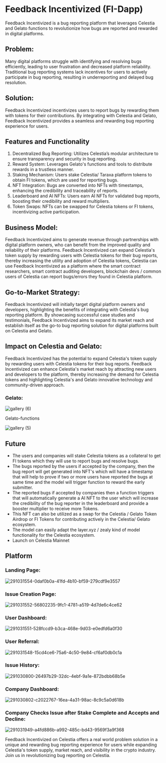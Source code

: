 # Feedback Incentivized (FI-Dapp)

Feedback Incentivized is a bug reporting platform that leverages Celestia and Gelato functions to revolutionize how bugs are reported and rewarded in digital platforms.

## Problem:
Many digital platforms struggle with identifying and resolving bugs efficiently, leading to user frustration and decreased platform reliability. Traditional bug reporting systems lack incentives for users to actively participate in bug reporting, resulting in underreporting and delayed bug resolution.

## Solution:
Feedback Incentivized incentivizes users to report bugs by rewarding them with tokens for their contributions. By integrating with Celestia and Gelato, Feedback Incentivized provides a seamless and rewarding bug reporting experience for users.

## Features and Functionality
1. Decentralized Bug Reporting: Utilizes Celestia’s modular architecture to ensure transparency and security in bug reporting.
2. Reward System: Leverages Gelato's functions and tools to distribute rewards in a trustless manner.
3. Staking Mechanism: Users stake Celestia/ Taraxa platform tokens to obtain FI tokens, which are used for reporting bugs.
4. NFT Integration: Bugs are converted into NFTs with timestamps, enhancing the credibility and traceability of reports.
5. Leaderboard and AI NFTs: Users earn AI NFTs for validated bug reports, boosting their credibility and reward multipliers.
6. Token Swaps: NFTs can be swapped for Celestia tokens or FI tokens, incentivizing active participation.

## Business Model:
Feedback Incentivized aims to generate revenue through partnerships with digital platform owners, who can benefit from the improved quality and reliability of their platforms. Feedback Incentivized can expand Celestia's token supply by rewarding users with Celestia tokens for their bug reports, thereby increasing the utility and adoption of Celestia tokens, Celestia can use Feedback Incentivized as a platform where the smart contract researchers, smart contract auditing developers, blockchain devs / common users of Celestia can report bugs/errors they found in Celestia platform. 

## Go-to-Market Strategy:
Feedback Incentivized will initially target digital platform owners and developers, highlighting the benefits of integrating with Celestia's bug reporting platform. By showcasing successful case studies and testimonials, Feedback Incentivized aims to expand its market reach and establish itself as the go-to bug reporting solution for digital platforms built on Celestia and Gelato.

## Impact on Celestia and Gelato:
Feedback Incentivized has the potential to expand Celestia's token supply by rewarding users with Celestia tokens for their bug reports. Feedback Incentivized can enhance Celestia's market reach by attracting new users and developers to the platform, thereby increasing the demand for Celestia tokens and highlighting Celestia's and Gelato innovative technology and community-driven approach.

### Gelato:

![gallery (6)](https://github.com/Kali-Decoder/taraxa_hack/assets/69464744/89665ab7-af22-4d9d-85f5-c8c9562d124d)

Gelato-functions

![gallery (5)](https://github.com/Kali-Decoder/taraxa_hack/assets/69464744/8cc67870-f55c-4585-8013-ae5fb328b221)

## Future
- The users and companies will stake Celestia tokens as a collateral to get FI tokens which they will use to report bugs and resolve bugs.
- The bugs reported by the users if accepted by the company, then the bug report will get generated into NFT's which will have a timestamp that will help to prove if two or more users have reported the bugs at same time and the model will trigger function to reward the early submitter.
- The reported bugs if accepted by companies then a function triggers that will automatically generate a AI NFT to the user which will increase the credibility of the bug reporter in the leaderboard and provide a booster multiplier to receive more Tokens.
- This NFT can also be utilized as a swap for the Celestia / Gelato Token Airdrop or FI Tokens for contributing actively in the Celestia/ Gelato ecosystem.
- The model can easily adapt the layer.xyz / zealy kind of model functionality for the Celestia ecosystem.
- Launch on Celestia Mainnet

## Platform

### Landing Page:
![291031554-0daf0b0a-41fd-4b10-bf59-279cdf9e3557](https://github.com/Kali-Decoder/taraxa_hack/assets/69464744/e1cf36c1-54b2-4121-963b-de54e3215232)

### Issue Creation Page:
![291031552-56802235-9fc1-4781-a519-4d7de6c4ce62](https://github.com/Kali-Decoder/taraxa_hack/assets/69464744/fa8833ee-cdf5-4155-9b72-366181f55af8)

### User Dashboard:
![291031551-528fccd9-b3ca-468e-9d03-e0edfd6a0f30](https://github.com/Kali-Decoder/taraxa_hack/assets/69464744/bef9f269-a6f9-4337-95ce-acae97a03e9f)

### User Referral:
![291031548-15cd4ce6-75a6-4c50-9e84-cf6af0db0c1a](https://github.com/Kali-Decoder/taraxa_hack/assets/69464744/a1e1abc6-8a93-4429-948a-d98950fca920)

### Issue History:
![291030800-26497b29-32dc-4ebf-9a1e-872bdbb68b5e](https://github.com/Kali-Decoder/taraxa_hack/assets/69464744/ae51d913-f99d-4433-9a8c-adea6a4a2108)

### Company Dashboard:
![291030802-c2022767-16ea-4a31-98ac-8c9c5a0d618b](https://github.com/Kali-Decoder/taraxa_hack/assets/69464744/c04cb25a-e8ac-42a3-9b85-2f1bf8322106)

### Company Checks Issue after Stake Complete and Accepts and Decline:
![291031949-a4fd886b-a992-485c-bd43-9569f3a9f368](https://github.com/Kali-Decoder/taraxa_hack/assets/69464744/8a2651b5-f0fa-40ee-b6cc-173eecba5608)

Feedback Incentivized on Celestia offers a real world problem solution in a unique and rewarding bug reporting experience for users while expanding Celestia's token supply, market reach, and visibility in the crypto industry. Join us in revolutionizing bug reporting on Celestia.
